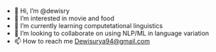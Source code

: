 - 👋 Hi, I’m @dewisry
- 👀 I’m interested in movie and food
- 🌱 I’m currently learning computetational linguistics
- 💞️ I’m looking to collaborate on using NLP/ML in language variation
- 📫 How to reach me Dewisurya94@gmail.com

<!---
dewisry/dewisry is a ✨ special ✨ repository because its `README.md` (this file) appears on your GitHub profile.
You can click the Preview link to take a look at your changes.
--->
